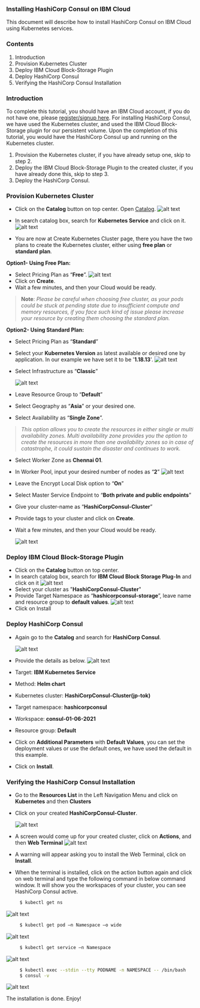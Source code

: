 ### Installing HashiCorp Consul on IBM Cloud
This document will describe how to install HashiCorp Consul on IBM Cloud using Kubernetes services.

### Contents

1. Introduction
2. Provision Kubernetes Cluster
3. Deploy IBM Cloud Block-Storage Plugin
4. Deploy HashiCorp Consul
5. Verifying the HashiCorp Consul Installation

### Introduction
To complete this tutorial, you should have an IBM Cloud account, if you do not have one, please [register/signup here](https://cloud.ibm.com/registration).
For installing HashiCorp Consul, we have used the Kubernetes cluster, and used the IBM Cloud Block-Storage plugin for our persistent volume. Upon the completion of this tutorial, you would have the HashiCorp Consul up and running on the Kubernetes cluster.

1. Provision the Kubernetes cluster, if you have already setup one, skip to step 2.
2. Deploy the IBM Cloud Block-Storage Plugin to the created cluster, if you have already done this, skip to step 3.
3. Deploy the HashiCorp Consul.

### Provision Kubernetes Cluster
* Click on the **Catalog** button on top center. Open [Catalog](https://cloud.ibm.com/catalog). ![alt text](Kubernetes1.png)

* In search catalog box, search for **Kubernetes Service** and click on it. ![alt text](Kubernetes2.png)

* You are now at Create Kubernetes Cluster page, there you have the two plans to create the Kubernetes cluster, either using **free plan** or **standard plan**.

**Option1- Using Free Plan:**
* Select Pricing Plan as “**Free**”. ![alt text](Kubernetes3.png)
* Click on **Create**.
* Wait a few minutes, and then your Cloud would be ready.

>**Note**: _Please be careful when choosing free cluster, as your pods could be stuck at pending state due to insufficient compute and memory resources, if you face such kind of issue please increase your resource by creating them choosing the standard plan._

**Option2- Using Standard Plan:**
* Select Pricing Plan as “**Standard**” 
* Select your **Kubernetes Version** as latest available or desired one by application. In our example we have set it to be '**1.18.13**'. 
  ![alt text](Kubernetes4.png)
  
* Select Infrastructure as “**Classic**”

  ![alt text](Kubernetes5.png)

* Leave Resource Group to “**Default**”
* Select Geography as “**Asia**” or your desired one.
* Select Availability as “**Single Zone**”.
>_This option allows you to create the resources in either single or multi availability zones. Multi availability zone provides you the option to create the resources in more than one availability zones so in case of catastrophe, it could sustain the disaster and continues to work._
* Select Worker Zone as **Chennai 01**.
* In Worker Pool, input your desired number of nodes as “**2**” ![alt text](Kubernetes6.png)
* Leave the Encrypt Local Disk option to “**On**”
* Select Master Service Endpoint to “**Both private and public endpoints**”
* Give your cluster-name as “**HashiCorpConsul-Cluster**”
* Provide tags to your cluster and click on **Create**.
* Wait a few minutes, and then your Cloud would be ready.

  ![alt text](Kubernetes7.png)

### Deploy IBM Cloud Block-Storage Plugin
* Click on the **Catalog** button on top center.
* In search catalog box, search for **IBM Cloud Block Storage Plug-In** and click on it ![alt text](Storage1.png)
* Select your cluster as "**HashiCorpConsul-Cluster**"
* Provide Target Namespace as “**hashicorpconsul-storage**”, leave name and resource group to **default values**. ![alt text](Storage2.png)
* Click on Install

### Deploy HashiCorp Consul
* Again go to the **Catalog** and search for **HashiCorp Consul**. 
  
  ![alt text](HCConsul1.png)
  
* Provide the details as below. ![alt text](HCConsul2.png)

*	Target: **IBM Kubernetes Service**
*	Method: **Helm chart**
*	Kubernetes cluster: **HashiCorpConsul-Cluster(jp-tok)**
*	Target namespace: **hashicorpconsul**
*	Workspace: **consul-01-06-2021**
*	Resource group: **Default**
*  Click on **Additional Parameters** with **Default Values**, you can set the deployment values or use the default ones, we have used the default in this example.

* Click on **Install**.

### Verifying the HashiCorp Consul Installation
* Go to the **Resources List** in the Left Navigation Menu and click on **Kubernetes** and then **Clusters** 
* Click on your created **HashiCorpConsul-Cluster**. 

  ![alt text](HCConsulVerify1.png)
  
* A screen would come up for your created cluster, click on **Actions**, and then **Web Terminal** ![alt text](HCConsulVerify2.png)
* A warning will appear asking you to install the Web Terminal, click on **Install**.
* When the terminal is installed, click on the action button again and click on web terminal and type the following command in below command window. It will show you the workspaces of your cluster, you can see HashiCorp Consul active.

```sh
     $ kubectl get ns 
```
![alt text](HCConsulVerify3.png)
     
```sh  
     $ kubectl get pod –n Namespace –o wide 
```
![alt text](HCConsulVerify4.png)

```sh  
     $ kubectl get service –n Namespace 
```
![alt text](HCConsulVerify5.png)

```sh
     $ kubectl exec --stdin --tty PODNAME -n NAMESPACE -- /bin/bash 
     $ consul -v 
```
![alt text](HCConsulVerify6.png)


The installation is done. Enjoy!
